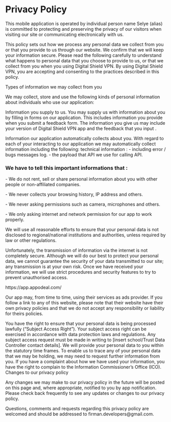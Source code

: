 
<h1>Privacy Policy</h1>

<p>
    This mobile application is operated by individual person name Selye (alias) is committed to protecting and preserving the privacy of our visitors when visiting our site or communicating electronically with us.
</p>

<p>
    This policy sets out how we process any personal data we collect from you or that you provide to us through our website. We confirm that we will keep your information secure. Please read the following carefully to understand what happens to personal data that you choose to provide to us, or that we collect from you when you using Digital Shield VPN. By using Digital Shield VPN, you are accepting and consenting to the practices described in this policy.
</p>

<p>
Types of information we may collect from you

We may collect, store and use the following kinds of personal information about individuals who use our application:

Information you supply to us. You may supply us with information about you by filling in forms on our application. This includes information you provide when you submit a feedback form. The information you give us may include your version of Digital Shield VPN app and the feedback that you input .

Information our application automatically collects about you. With regard to each of your interacting to our application we may automatically collect information including the following:
    technical information :
    - including error / bugs messages log. 
    - the payload that API we use for calling API.
</p>
<h3>
We have to tell this important informations that :
</h3>
<p>
- We do not rent, sell or share personal information about you with other people or non-affiliated companies.
</p>
<p>
- We never collects your browsing history, IP address and others.
</p>
<p>
- We never asking permissions such as camera, microphones and others.
</p>
<p>
- We only asking internet and network permission for our app to work properly.
</p>
<p>
We will use all reasonable efforts to ensure that your personal data is not disclosed to regional/national institutions and authorities, unless required by law or other regulations.
</p>
<p>
Unfortunately, the transmission of information via the internet is not completely secure. Although we will do our best to protect your personal data, we cannot guarantee the security of your data transmitted to our site; any transmission is at your own risk. Once we have received your information, we will use strict procedures and security features to try to prevent unauthorised access.
</p>
<p>
https://app.appodeal.com/
</p>
<p>
Our app may, from time to time, using their services as ads provider. If you follow a link to any of this website, please note that their website have their own privacy policies and that we do not accept any responsibility or liability for theirs policies.
</p>
<p>
You have the right to ensure that your personal data is being processed lawfully (“Subject Access Right”). Your subject access right can be exercised in accordance with data protection laws and regulations. Any subject access request must be made in writing to [insert school/Trust Data Controller contact details]. We will provide your personal data to you within the statutory time frames. To enable us to trace any of your personal data that we may be holding, we may need to request further information from you. If you have a complaint about how we have used your information, you have the right to complain to the Information Commissioner’s Office (ICO).
Changes to our privacy policy
</p>
<p>
Any changes we may make to our privacy policy in the future will be posted on this page and, where appropriate, notified to you by app notification. Please check back frequently to see any updates or changes to our privacy policy.
</p>
<p>
Questions, comments and requests regarding this privacy policy are welcomed and should be addressed to firman.developers@gmail.com.
</p>